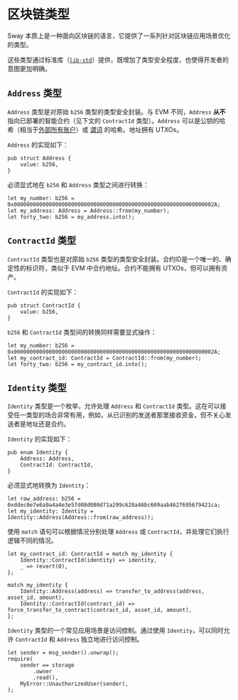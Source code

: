 # 区块链类型

Sway 本质上是一种面向区块链的语言，它提供了一系列针对区块链应用场景优化的类型。

这些类型通过标准库（[`lib-std`](https://github.com/FuelLabs/sway/tree/master/sway-lib-std)）提供，既增加了类型安全程度，也使得开发者的意图更加明确。

## `Address` 类型

<!-- This section should explain the `Address` type -->
<!-- address:example:start -->
`Address` 类型是对原始 `b256` 类型的类型安全封装。与 EVM 不同，`Address` **从不** 指向已部署的智能合约（见下文的 `ContractId` 类型）。`Address` 可以是公钥的哈希（相当于[外部所有账户](https://ethereum.org/en/whitepaper/#ethereum-accounts)）或 [谓词](../sway-program-types/predicates.md) 的哈希。地址拥有 UTXOs。
<!-- address:example:end -->

`Address` 的实现如下：

```sway
pub struct Address {
    value: b256,
}
```

必须显式地在 `b256` 和 `Address` 类型之间进行转换：

```sway
let my_number: b256 = 0x000000000000000000000000000000000000000000000000000000000000002A;
let my_address: Address = Address::from(my_number);
let forty_two: b256 = my_address.into();
```

## `ContractId` 类型

<!-- This section should explain the `ContractId` type -->
<!-- contract_id:example:start -->
`ContractId` 类型也是对原始 `b256` 类型的类型安全封装。合约ID是一个唯一的、确定性的标识符，类似于 EVM 中合约地址。合约不能拥有 UTXOs，但可以拥有资产。
<!-- contract_id:example:end -->

`ContractId` 的实现如下：

```sway
pub struct ContractId {
    value: b256,
}
```

`b256` 和 `ContractId` 类型间的转换同样需要显式操作：

```sway
let my_number: b256 = 0x000000000000000000000000000000000000000000000000000000000000002A;
let my_contract_id: ContractId = ContractId::from(my_number);
let forty_two: b256 = my_contract_id.into();
```

## `Identity` 类型

<!-- This section should explain the `Identity` type -->
<!-- identity:example:start -->
`Identity` 类型是一个枚举，允许处理 `Address` 和 `ContractId` 类型。这在可以接受任一类型的场合非常有用，例如，从已识别的发送者那里接收资金，但不关心发送者是地址还是合约。
<!-- identity:example:end -->

`Identity` 的实现如下：

```sway
pub enum Identity {
    Address: Address,
    ContractId: ContractId,
}
```

必须显式地转换为 `Identity`：

```sway
let raw_address: b256 = 0xddec0e7e6a9a4a4e3e57d08d080d71a299c628a46bc609aab4627695679421ca;
let my_identity: Identity = Identity::Address(Address::from(raw_address));

```

使用 `match` 语句可以根据情况分别处理 `Address` 或 `ContractId`，并处理它们执行逻辑不同的情况。

```sway
let my_contract_id: ContractId = match my_identity {
    Identity::ContractId(identity) => identity,
    _ => revert(0),
};
```

```sway
match my_identity {
    Identity::Address(address) => transfer_to_address(address, asset_id, amount),
    Identity::ContractId(contract_id) => force_transfer_to_contract(contract_id, asset_id, amount),
};
```
<!-- This section should explain the use case for the `Identity` type -->
<!-- use_identity:example:start -->
`Identity` 类型的一个常见应用场景是访问控制。通过使用 `Identity`，可以同时允许 `ContractId` 和 `Address` 独立地进行访问控制。
<!-- use_identity:example:end -->

```sway
let sender = msg_sender().unwrap();
require(
    sender == storage
        .owner
        .read(),
    MyError::UnauthorizedUser(sender),
);

```
